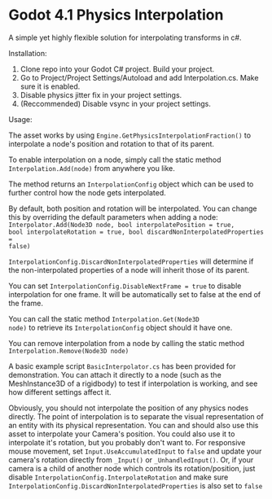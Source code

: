 # Godot 4.1 Physics Interpolation

A simple yet highly flexible solution for interpolating transforms in c#.

Installation:

1. Clone repo into your Godot C# project. Build your project.<br>
2. Go to Project/Project Settings/Autoload and add Interpolation.cs. Make sure it is enabled.<br>
3. Disable physics jitter fix in your project settings.<br>
4. (Reccommended) Disable vsync in your project settings.<br>

Usage:

The asset works by using <code>Engine.GetPhysicsInterpolationFraction()</code> to interpolate a node's position and rotation to that of its parent.

To enable interpolation on a node, simply call the static method <code>Interpolation.Add(node)</code> from anywhere you like.<br>

The method returns an <code>InterpolationConfig</code> object which can be used to further control how the node gets interpolated.<br>

By default, both position and rotation will be interpolated. You can change this by overriding the default parameters when adding a node:
<code>Interpolator.Add(Node3D node, bool interpolatePosition = true, bool interpolateRotation = true, bool discardNonInterpolatedProperties = false)</code>

<code>InterpolationConfig.DiscardNonInterpolatedProperties</code> will determine if the non-interpolated properties of a node will inherit those of its parent.

You can set <code>InterpolationConfig.DisableNextFrame = true</code> to disable interpolation for one frame. It will be automatically set to false at the end of the frame.

You can call the static method <code>Interpolation.Get(Node3D node)</code> to retrieve its <code>InterpolationConfig</code> object should it have one.

You can remove interpolation from a node by calling the static method <code>Interpolation.Remove(Node3D node)</code>

A basic example script <code>BasicInterpolator.cs</code> has been provided for demonstration. You can attach it directly to a node (such as the MeshInstance3D of a rigidbody) to test if interpolation is working, and see how different settings affect it.

Obviously, you should not interpolate the position of any physics nodes directly. The point of interpolation is to separate the visual representation of an entity with its physical representation. You can and should also use this asset to interpolate your Camera's position. You could also use it to interpolate it's rotation, but you probably don't want to. For responsive mouse movement, set <code>Input.UseAccumulatedInput</code> to <code>false</code> and update your camera's rotation directly from <code>_Input()</code> or <code>_UnhandledInput()</code>. Or, if your camera is a child of another node which controls its rotation/position, just disable <code>InterpolationConfig.InterpolateRotation</code> and make sure <code>InterpolationConfig.DiscardNonInterpolatedProperties</code> is also set to <code>false</code>
